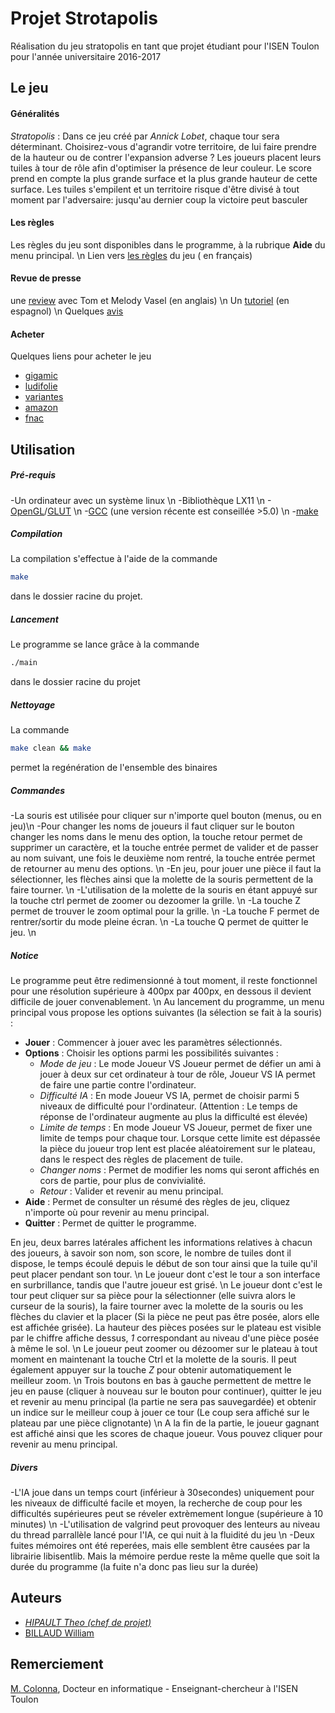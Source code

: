  # Projet Strotapolis

Réalisation du jeu stratopolis en tant que projet étudiant pour l'ISEN Toulon pour l'année universitaire 2016-2017

## Le jeu

#### Généralités
*Stratopolis* :
Dans   ce   jeu   créé   par   _Annick   Lobet_,   chaque   tour   sera   déterminant.   Choisirez-vous
d'agrandir votre territoire, de lui faire prendre de la hauteur ou de contrer l'expansion
adverse ? Les joueurs placent leurs tuiles à tour de rôle afin d'optimiser la présence de
leur couleur. Le score prend en compte la plus grande surface et la plus grande hauteur
de cette surface. Les tuiles s'empilent et un territoire risque d'être divisé à tout moment par
l'adversaire: jusqu'au dernier coup la victoire peut basculer

#### Les règles
Les règles du jeu sont disponibles dans le programme, à la rubrique **Aide** du menu principal. \n
Lien vers [les règles](https://cloud-toulon.isen.fr/d/0d68030fad/files/?p=/Stratopolis/GIGAMIC_STRATOPOLIS_RULES-FR.pdf&dl=1) du jeu ( en français)
#### Revue de presse
une [review](https://cloud-toulon.isen.fr/d/0d68030fad/files/?p=/Stratopolis/Stratopolis_Review_-_with_Tom_and_Melody_Vasel.mp4&dl=1) avec Tom et Melody Vasel (en anglais) \n
Un [tutoriel](https://cloud-toulon.isen.fr/d/0d68030fad/files/?p=/Stratopolis/Tutorial_-_Stratopolis.mp4&dl=1) (en espagnol) \n
Quelques [avis](https://www.trictrac.net/jeu-de-societe/stratopolis)
#### Acheter
Quelques liens pour acheter le jeu
- [gigamic](http://www.gigamic.com/jeu/stratopolis)
- [ludifolie](http://www.ludifolie.com/produit.php?ref=stratopolis)
- [variantes](http://www.variantesi.com/jeu-strategie-tactique-moderne-boutique/40645-Stratopolis-3420000000000.html)
- [amazon](https://www.amazon.fr/dp/B0079XFP7E)
- [fnac](http://www.fnac.com/Gigamic-Stratopolis/a4792732/w-4)

## Utilisation
##### Pré-requis
-Un ordinateur avec un système linux \n
-Bibliothèque LX11 \n
-[OpenGL](https://www.opengl.org/)/[GLUT](https://www.opengl.org/resources/libraries/glut/) \n
-[GCC](https://gcc.gnu.org/) (une version récente est conseillée >5.0) \n
-[make](https://www.gnu.org/software/make/)
##### Compilation
La compilation s'effectue à l'aide de la commande

```bash
make
```
 dans le dossier racine du projet.

##### Lancement
Le programme se lance grâce à la commande

```bash
./main
```
 dans le dossier racine du projet
##### Nettoyage
La commande

```bash
make clean && make
```
permet la regénération de l'ensemble des binaires
##### Commandes
-La souris est utilisée pour cliquer sur n'importe quel bouton (menus, ou en jeu)\n
-Pour changer les noms de joueurs il faut cliquer sur le bouton changer les noms dans le menu des option, la touche retour permet de supprimer un caractère, et la touche entrée permet de valider et de passer au nom suivant, une fois le deuxième nom rentré, la touche entrée permet de retourner au menu des options. \n
-En jeu, pour jouer une pièce il faut la sélectionner, les flèches ainsi que la molette de la souris permettent de la faire tourner. \n
-L'utilisation de la molette de la souris en étant appuyé sur la touche ctrl permet de zoomer ou dezoomer la grille. \n
-La touche Z permet de trouver le zoom optimal pour la grille. \n
-La touche F permet de rentrer/sortir du mode pleine écran. \n
-La touche Q permet de quitter le jeu. \n
##### Notice
Le programme peut être redimensionné à tout moment, il reste fonctionnel pour une résolution supérieure à 400px par 400px, en dessous il devient difficile de jouer convenablement. \n
Au lancement du programme, un menu principal vous propose les options suivantes (la sélection se fait à la souris) :
* **Jouer** : Commencer à jouer avec les paramètres sélectionnés.
* **Options** : Choisir les options parmi les possibilités suivantes :
  * *Mode de jeu* : Le mode Joueur VS Joueur permet de défier un ami à jouer à deux sur cet ordinateur à tour de rôle, Joueur VS IA permet de faire une partie contre l'ordinateur.
  * *Difficulté IA* : En mode Joueur VS IA, permet de choisir parmi 5 niveaux de difficulté pour l'ordinateur. (Attention : Le temps de réponse de l'ordinateur augmente au plus la difficulté est élevée)
  * *Limite de temps* : En mode Joueur VS Joueur, permet de fixer une limite de temps pour chaque tour. Lorsque cette limite est dépassée la pièce du joueur trop lent est placée aléatoirement sur le plateau, dans le respect des règles de placement de tuile.
  * *Changer noms* : Permet de modifier les noms qui seront affichés en cors de partie, pour plus de convivialité.
  * *Retour* : Valider et revenir au menu principal.
* **Aide** : Permet de consulter un résumé des règles de jeu, cliquez n'importe où pour revenir au menu principal.
* **Quitter** : Permet de quitter le programme.

En jeu, deux barres latérales affichent les informations relatives à chacun des joueurs, à savoir son nom, son score, le nombre de tuiles dont il dispose, le temps écoulé depuis le début de son tour ainsi que la tuile qu'il peut placer pendant son tour. \n
Le joueur dont c'est le tour a son interface en surbrillance, tandis que l'autre joueur est grisé. \n
Le joueur dont c'est le tour peut cliquer sur sa pièce pour la sélectionner (elle suivra alors le curseur de la souris), la faire tourner avec la molette de la souris ou les flèches du clavier et la placer (Si la pièce ne peut pas être posée, alors elle est affichée grisée). La hauteur des pièces posées sur le plateau est visible par le chiffre affiche dessus, *1* correspondant au niveau d'une pièce posée à même le sol. \n
Le joueur peut zoomer ou dézoomer sur le plateau à tout moment en maintenant la touche Ctrl et la molette de la souris. Il peut également appuyer sur la touche *Z* pour obtenir automatiquement le meilleur zoom. \n
Trois boutons en bas à gauche permettent de mettre le jeu en pause (cliquer à nouveau sur le bouton pour continuer), quitter le jeu et revenir au menu principal (la partie ne sera pas sauvegardée) et obtenir un indice sur le meilleur coup à jouer ce tour (Le coup sera affiché sur le plateau par une pièce clignotante) \n
A la fin de la partie, le joueur gagnant est affiché ainsi que les scores de chaque joueur. Vous pouvez cliquer pour revenir au menu principal.
##### Divers
-L'IA joue dans un temps court (inférieur à 30secondes) uniquement pour les niveaux de difficulté facile et moyen, la recherche de coup pour les difficultés supérieures peut se réveler extrèmement longue (supérieure à 10 minutes) \n
-L'utilisation de valgrind peut provoquer des lenteurs au niveau du thread parrallèle lancé pour l'IA, ce qui nuit à la fluidité du jeu \n
-Deux fuites mémoires ont été reperées, mais elle semblent être
causées par la librairie libisentlib. Mais la mémoire perdue reste la même quelle que soit la durée du programme (la fuite n'a donc pas lieu sur la durée)
## Auteurs
- [*HIPAULT Theo (chef de projet)*](https://github.com/Parazar)
- [BILLAUD William](https://github.com/william-billaud)

## Remerciement
[M. Colonna](http://fm.colonna.free.fr/?Accueil), Docteur en informatique - Enseignant-chercheur à l'ISEN Toulon
